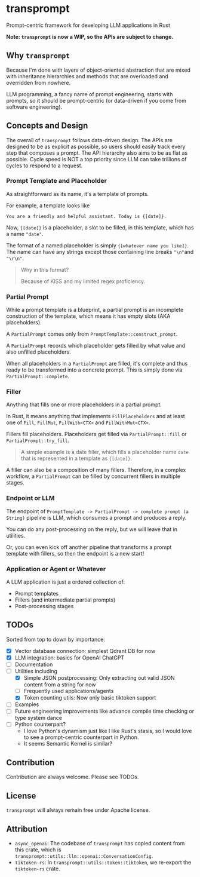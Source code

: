 # transprompt

Prompt-centric framework for developing LLM applications in Rust

**Note: `transprompt` is now a WIP, so the APIs are subject to change.**

## Why `transprompt`

Because I'm done with layers of object-oriented abstraction that are mixed with inheritance hierarchies and methods that
are overloaded and overridden from nowhere.

LLM programming, a fancy name of prompt engineering, starts with prompts, so it should be prompt-centric (or
data-driven if you come from software engineering).

## Concepts and Design
The overall of `transprompt` follows data-driven design. The APIs are designed to be as explicit as possible, so users should easily track every step that composes a prompt. The API hierarchy also aims to be as flat as possible. Cycle speed is NOT a top priority since LLM can take trillions of cycles to respond to a request.

### Prompt Template and Placeholder

As straightforward as its name, it's a template of prompts.

For example, a template looks like

```text
You are a friendly and helpful assistant. Today is {[date]}.
```

Now, `{[date]}` is a placeholder, a slot to be filled, in this template, which has a name `"date"`.

The format of a named placeholder is simply `{[whatever name you like]}`. The name can have any strings except those
containing line breaks `"\n"`and `"\r\n"`.
> Why in this format?
>
> Because of KISS and my limited regex proficiency.

### Partial Prompt

While a prompt template is a blueprint, a partial prompt is an incomplete construction of the template, which means it
has empty slots (AKA placeholders).

A `PartialPrompt` comes only from `PromptTemplate::construct_prompt`.

A `PartialPrompt` records which placeholder gets filled by what value and also unfilled placeholders.

When all placeholders in a `PartialPrompt` are filled, it's complete and thus ready to be transformed into a concrete
prompt. This is simply done via `PartialPrompt::complete`.

### Filler

Anything that fills one or more placeholders in a partial prompt.

In Rust, it means anything that implements `FillPlaceholders` and at least one of `Fill`, `FillMut`, `FillWith<CTX>`
and `FillWithMut<CTX>`.

Fillers fill placeholders. Placeholders get filled via `PartialPrompt::fill` or `PartialPrompt::try_fill`.

> A simple example is a date filler, which fills a placeholder name `date` that is represented in a template
> as `{[date]}`.

A filler can also be a composition of many fillers. Therefore, in a complex workflow, a `PartialPrompt` can be filled by
concurrent fillers in multiple stages.

### Endpoint or LLM

The endpoint of `PromptTemplate -> PartialPrompt -> complete prompt (a String)` pipeline is LLM, which consumes a prompt
and produces a reply.

You can do any post-processing on the reply, but we will leave that in utilities.

Or, you can even kick off another pipeline that transforms a prompt template with fillers, so then the endpoint is a new
start!

### Application or Agent or Whatever

A LLM application is just a ordered collection of:

* Prompt templates
* Fillers (and intermediate partial prompts)
* Post-processing stages

## TODOs

Sorted from top to down by importance:

- [x] Vector database connection: simplest Qdrant DB for now
- [x] LLM integration: basics for OpenAI ChatGPT
- [ ] Documentation
- [ ] Utilities including
    - [x] Simple JSON postprocessing: Only extracting out valid JSON content from a string for now
    - [ ] Frequently used applications/agents
    - [x] Token counting utils: Now only basic tiktoken support
- [ ] Examples
- [ ] Future engineering improvements like advance compile time checking or type system dance
- [ ] Python counterpart?
  - I love Python's dynamism just like I like Rust's stasis, so I would love to see a prompt-centric counterpart in Python.
  - It seems Semantic Kernel is similar?

## Contribution

Contribution are always welcome. Please see TODOs.

## License

`transprompt` will always remain free under Apache license.

## Attribution
* `async_openai`: The codebase of `transprompt` has copied content from this crate, which is `transprompt::utils::llm::openai::ConversationConfig`.
* `tiktoken-rs`: In `transprompt::utils::token::tiktoken`, we re-export the `tiktoken-rs` crate.